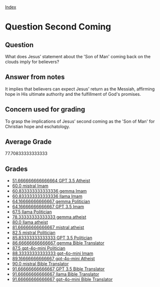 
[Index](../../index.md)
# Question Second Coming
## Question
What does Jesus’ statement about the 'Son of Man' coming back on the clouds imply for believers?

## Answer from notes
It implies that believers can expect Jesus' return as the Messiah, affirming hope in His ultimate authority and the fulfillment of God's promises.

## Concern used for grading
To grasp the implications of Jesus’ second coming as the 'Son of Man' for Christian hope and eschatology.

## Average Grade
77.70833333333333

## Grades
 * [51.666666666666664 GPT 3.5 Atheist](../answers/GPT_3.5_Atheist/Second_Coming.md)
 * [60.0 mistral Imam](../answers/mistral_Imam/Second_Coming.md)
 * [60.833333333333336 gemma Imam](../answers/gemma_Imam/Second_Coming.md)
 * [60.833333333333336 llama Imam](../answers/llama_Imam/Second_Coming.md)
 * [64.16666666666667 gemma Politician](../answers/gemma_Politician/Second_Coming.md)
 * [64.16666666666667 GPT 3.5 Imam](../answers/GPT_3.5_Imam/Second_Coming.md)
 * [67.5 llama Politician](../answers/llama_Politician/Second_Coming.md)
 * [78.33333333333333 gemma atheist](../answers/gemma_atheist/Second_Coming.md)
 * [80.0 llama atheist](../answers/llama_atheist/Second_Coming.md)
 * [81.66666666666667 mistral atheist](../answers/mistral_atheist/Second_Coming.md)
 * [82.5 mistral Politician](../answers/mistral_Politician/Second_Coming.md)
 * [85.83333333333333 GPT 3.5 Politician](../answers/GPT_3.5_Politician/Second_Coming.md)
 * [86.66666666666667 gemma Bible Translator](../answers/gemma_Bible_Translator/Second_Coming.md)
 * [87.5 gpt-4o-mini Politician](../answers/gpt-4o-mini_Politician/Second_Coming.md)
 * [88.33333333333333 gpt-4o-mini Imam](../answers/gpt-4o-mini_Imam/Second_Coming.md)
 * [89.16666666666667 gpt-4o-mini Atheist](../answers/gpt-4o-mini_Atheist/Second_Coming.md)
 * [90.0 mistral Bible Translator](../answers/mistral_Bible_Translator/Second_Coming.md)
 * [91.66666666666667 GPT 3.5 Bible Translator](../answers/GPT_3.5_Bible_Translator/Second_Coming.md)
 * [91.66666666666667 llama Bible Translator](../answers/llama_Bible_Translator/Second_Coming.md)
 * [91.66666666666667 gpt-4o-mini Bible Translator](../answers/gpt-4o-mini_Bible_Translator/Second_Coming.md)
